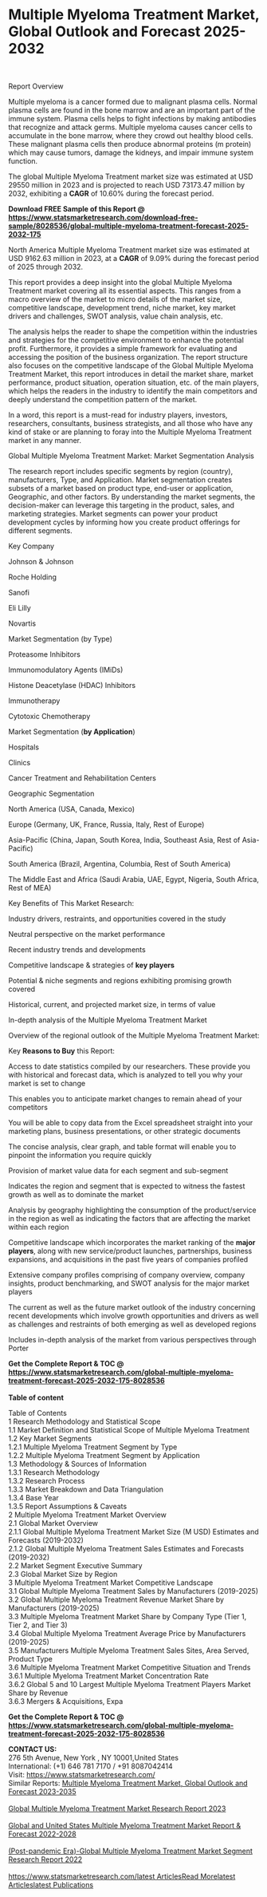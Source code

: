 <h1>Multiple Myeloma Treatment Market, Global Outlook and Forecast 2025-2032</h1><br/><p>Report Overview</p><p>Multiple myeloma is a cancer formed due to malignant plasma cells. Normal plasma cells are found in the bone marrow and are an important part of the immune system. Plasma cells helps to fight infections by making antibodies that recognize and attack germs. Multiple myeloma causes cancer cells to accumulate in the bone marrow, where they crowd out healthy blood cells. These malignant plasma cells then produce abnormal proteins (m protein) which may cause tumors, damage the kidneys, and impair immune system function.</p><p>The global Multiple Myeloma Treatment market size was estimated at USD 29550 million in 2023 and is projected to reach USD 73173.47 million by 2032, exhibiting a <strong>CAGR</strong> of 10.60% during the forecast period.</p><p><strong>Download FREE Sample of this Report @ <a href="https://www.statsmarketresearch.com/download-free-sample/8028536/global-multiple-myeloma-treatment-forecast-2025-2032-175">https://www.statsmarketresearch.com/download-free-sample/8028536/global-multiple-myeloma-treatment-forecast-2025-2032-175</a></strong></p><p>North America Multiple Myeloma Treatment market size was estimated at USD 9162.63 million in 2023, at a <strong>CAGR</strong> of 9.09% during the forecast period of 2025 through 2032.</p><p>This report provides a deep insight into the global Multiple Myeloma Treatment market covering all its essential aspects. This ranges from a macro overview of the market to micro details of the market size, competitive landscape, development trend, niche market, key market drivers and challenges, SWOT analysis, value chain analysis, etc.</p><p>The analysis helps the reader to shape the competition within the industries and strategies for the competitive environment to enhance the potential profit. Furthermore, it provides a simple framework for evaluating and accessing the position of the business organization. The report structure also focuses on the competitive landscape of the Global Multiple Myeloma Treatment Market, this report introduces in detail the market share, market performance, product situation, operation situation, etc. of the main players, which helps the readers in the industry to identify the main competitors and deeply understand the competition pattern of the market.</p><p>In a word, this report is a must-read for industry players, investors, researchers, consultants, business strategists, and all those who have any kind of stake or are planning to foray into the Multiple Myeloma Treatment market in any manner.</p><p>Global Multiple Myeloma Treatment Market: Market Segmentation Analysis</p><p>The research report includes specific segments by region (country), manufacturers, Type, and Application. Market segmentation creates subsets of a market based on product type, end-user or application, Geographic, and other factors. By understanding the market segments, the decision-maker can leverage this targeting in the product, sales, and marketing strategies. Market segments can power your product development cycles by informing how you create product offerings for different segments.</p><p>Key Company</p><p>Johnson & Johnson</p><p>Roche Holding</p><p>Sanofi</p><p>Eli Lilly</p><p>Novartis</p><p>Market Segmentation (by Type)</p><p>Proteasome Inhibitors</p><p>Immunomodulatory Agents (IMiDs)</p><p>Histone Deacetylase (HDAC) Inhibitors</p><p>Immunotherapy</p><p>Cytotoxic Chemotherapy</p><p>Market Segmentation (<strong>by Application</strong>)</p><p>Hospitals</p><p>Clinics</p><p>Cancer Treatment and Rehabilitation Centers</p><p>Geographic Segmentation</p><p>North America (USA, Canada, Mexico)</p><p>Europe (Germany, UK, France, Russia, Italy, Rest of Europe)</p><p>Asia-Pacific (China, Japan, South Korea, India, Southeast Asia, Rest of Asia-Pacific)</p><p>South America (Brazil, Argentina, Columbia, Rest of South America)</p><p>The Middle East and Africa (Saudi Arabia, UAE, Egypt, Nigeria, South Africa, Rest of MEA)</p><p>Key Benefits of This Market Research:</p><p>Industry drivers, restraints, and opportunities covered in the study</p><p>Neutral perspective on the market performance</p><p>Recent industry trends and developments</p><p>Competitive landscape & strategies of <strong>key players</strong></p><p>Potential & niche segments and regions exhibiting promising growth covered</p><p>Historical, current, and projected market size, in terms of value</p><p>In-depth analysis of the Multiple Myeloma Treatment Market</p><p>Overview of the regional outlook of the Multiple Myeloma Treatment Market:</p><p>Key <strong>Reasons to Buy</strong> this Report:</p><p>Access to date statistics compiled by our researchers. These provide you with historical and forecast data, which is analyzed to tell you why your market is set to change</p><p>This enables you to anticipate market changes to remain ahead of your competitors</p><p>You will be able to copy data from the Excel spreadsheet straight into your marketing plans, business presentations, or other strategic documents</p><p>The concise analysis, clear graph, and table format will enable you to pinpoint the information you require quickly</p><p>Provision of market value data for each segment and sub-segment</p><p>Indicates the region and segment that is expected to witness the fastest growth as well as to dominate the market</p><p>Analysis by geography highlighting the consumption of the product/service in the region as well as indicating the factors that are affecting the market within each region</p><p>Competitive landscape which incorporates the market ranking of the <strong>major players</strong>, along with new service/product launches, partnerships, business expansions, and acquisitions in the past five years of companies profiled</p><p>Extensive company profiles comprising of company overview, company insights, product benchmarking, and SWOT analysis for the major market players</p><p>The current as well as the future market outlook of the industry concerning recent developments which involve growth opportunities and drivers as well as challenges and restraints of both emerging as well as developed regions</p><p>Includes in-depth analysis of the market from various perspectives through Porter</p><div><b>Get the Complete Report & TOC @ <a href="https://www.statsmarketresearch.com/global-multiple-myeloma-treatment-forecast-2025-2032-175-8028536">https://www.statsmarketresearch.com/global-multiple-myeloma-treatment-forecast-2025-2032-175-8028536</a></b></div><br><b>Table of content</b><p>Table of Contents<br />1 Research Methodology and Statistical Scope<br />1.1 Market Definition and Statistical Scope of Multiple Myeloma Treatment<br />1.2 Key Market Segments<br />1.2.1 Multiple Myeloma Treatment Segment by Type<br />1.2.2 Multiple Myeloma Treatment Segment by Application<br />1.3 Methodology & Sources of Information<br />1.3.1 Research Methodology<br />1.3.2 Research Process<br />1.3.3 Market Breakdown and Data Triangulation<br />1.3.4 Base Year<br />1.3.5 Report Assumptions & Caveats<br />2 Multiple Myeloma Treatment Market Overview<br />2.1 Global Market Overview<br />2.1.1 Global Multiple Myeloma Treatment Market Size (M USD) Estimates and Forecasts (2019-2032)<br />2.1.2 Global Multiple Myeloma Treatment Sales Estimates and Forecasts (2019-2032)<br />2.2 Market Segment Executive Summary<br />2.3 Global Market Size by Region<br />3 Multiple Myeloma Treatment Market Competitive Landscape<br />3.1 Global Multiple Myeloma Treatment Sales by Manufacturers (2019-2025)<br />3.2 Global Multiple Myeloma Treatment Revenue Market Share by Manufacturers (2019-2025)<br />3.3 Multiple Myeloma Treatment Market Share by Company Type (Tier 1, Tier 2, and Tier 3)<br />3.4 Global Multiple Myeloma Treatment Average Price by Manufacturers (2019-2025)<br />3.5 Manufacturers Multiple Myeloma Treatment Sales Sites, Area Served, Product Type<br />3.6 Multiple Myeloma Treatment Market Competitive Situation and Trends<br />3.6.1 Multiple Myeloma Treatment Market Concentration Rate<br />3.6.2 Global 5 and 10 Largest Multiple Myeloma Treatment Players Market Share by Revenue<br />3.6.3 Mergers & Acquisitions, Expa<br><div><b>Get the Complete Report & TOC @ <a href="https://www.statsmarketresearch.com/global-multiple-myeloma-treatment-forecast-2025-2032-175-8028536">https://www.statsmarketresearch.com/global-multiple-myeloma-treatment-forecast-2025-2032-175-8028536</a></b></div></p> <b>CONTACT US:</b><br>276 5th Avenue, New York , NY 10001,United States<br>International: (+1) 646 781 7170 / +91 8087042414<br>Visit: <a href="https://www.statsmarketresearch.com/">https://www.statsmarketresearch.com/</a><br>Similar Reports: <a href="https://www.statsmarketresearch.com/global-multiple-myeloma-treatment-forecast-2025-2032-175-8028536">Multiple Myeloma Treatment Market, Global Outlook and Forecast 2023-2035</a><br/><br/><a href="https://www.statsmarketresearch.com/global-multiple-myeloma-treatment-forecast-2025-2032-175-8028536">Global Multiple Myeloma Treatment Market Research Report 2023</a><br/><br/><a href="https://www.statsmarketresearch.com/global-multiple-myeloma-treatment-forecast-2025-2032-175-8028536">Global and United States Multiple Myeloma Treatment Market Report & Forecast 2022-2028</a><br/><br/><a href="https://www.statsmarketresearch.com/global-multiple-myeloma-treatment-forecast-2025-2032-175-8028536">(Post-pandemic Era)-Global Multiple Myeloma Treatment Market Segment Research Report 2022</a><br/><br/><a href="https://gyeongbokgung.com">https://www.statsmarketresearch.com/</a><a href="https://hallyeomaritime.com">latest Articles</a><a href="https://jingwansa.com">Read More</a><a href=https://nguoiviet.jp/">latest Articles</a><a href="https://www.intelmarketresearch.com/">latest Publications</a>